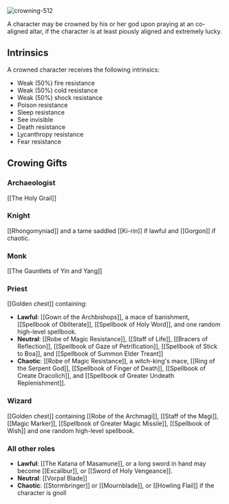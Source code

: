 ![crowning-512](https://github.com/hyvanmielenpelit/GnollHack/assets/16661034/7550dabd-d3c1-4af2-95f0-61a1b45b5ee2)

A character may be crowned by his or her god upon praying at an co-aligned altar, if the character is at least piously aligned and extremely lucky.

## Intrinsics

A crowned character receives the following intrinsics:

* Weak (50%) fire resistance
* Weak (50%) cold resistance
* Weak (50%) shock resistance
* Poison resistance
* Sleep resistance
* See invisible
* Death resistance
* Lycanthropy resistance
* Fear resistance

## Crowing Gifts

### Archaeologist

[[The Holy Grail]]

### Knight

[[Rhongomyniad]] and a tame saddled [[Ki-rin]] if lawful and [[Gorgon]] if chaotic.

### Monk

[[The Gauntlets of Yin and Yang]]

### Priest

[[Golden chest]] containing:
* **Lawful**: [[Gown of the Archbishops]], a mace of banishment, [[Spellbook of Obliterate]],  [[Spellbook of Holy Word]], and one random high-level spellbook.
* **Neutral**: [[Robe of Magic Resistance]], [[Staff of Life]], [[Bracers of Reflection]], [[Spellbook of Gaze of Petrification]], [[Spellbook of Stick to Boa]], and [[Spellbook of Summon Elder Treant]]
* **Chaotic**: [[Robe of Magic Resistance]], a witch-king's mace, [[Ring of the Serpent God]], [[Spellbook of Finger of Death]], [[Spellbook of Create Dracolich]], and [[Spellbook of Greater Undeath Replenishment]].

### Wizard

[[Golden chest]] containing [[Robe of the Archmagi]], [[Staff of the Magi]], [[Magic Marker]], [[Spellbook of Greater Magic Missile]], [[Spellbook of Wish]] and one random high-level spellbook.

### All other roles

* **Lawful**: [[The Katana of Masamune]], or a long sword in hand may become [[Excalibur]], or [[Sword of Holy Vengeance]].
* **Neutral**: [[Vorpal Blade]]
* **Chaotic**: [[Stormbringer]] or [[Mournblade]], or [[Howling Flail]] if the character is gnoll

